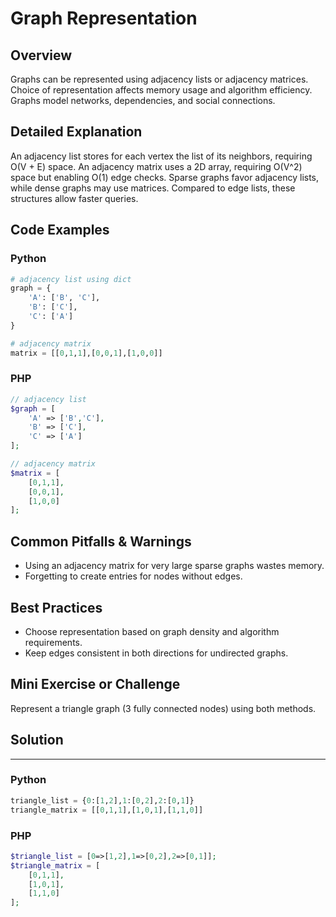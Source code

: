 # Graph Representation

## Overview
Graphs can be represented using adjacency lists or adjacency matrices. Choice of representation affects memory usage and algorithm efficiency. Graphs model networks, dependencies, and social connections.

## Detailed Explanation
An adjacency list stores for each vertex the list of its neighbors, requiring O(V + E) space. An adjacency matrix uses a 2D array, requiring O(V^2) space but enabling O(1) edge checks. Sparse graphs favor adjacency lists, while dense graphs may use matrices. Compared to edge lists, these structures allow faster queries.

## Code Examples
### Python
```python
# adjacency list using dict
graph = {
    'A': ['B', 'C'],
    'B': ['C'],
    'C': ['A']
}

# adjacency matrix
matrix = [[0,1,1],[0,0,1],[1,0,0]]
```

### PHP
```php
// adjacency list
$graph = [
    'A' => ['B','C'],
    'B' => ['C'],
    'C' => ['A']
];

// adjacency matrix
$matrix = [
    [0,1,1],
    [0,0,1],
    [1,0,0]
];
```

## Common Pitfalls & Warnings
- Using an adjacency matrix for very large sparse graphs wastes memory.
- Forgetting to create entries for nodes without edges.

## Best Practices
- Choose representation based on graph density and algorithm requirements.
- Keep edges consistent in both directions for undirected graphs.

## Mini Exercise or Challenge
Represent a triangle graph (3 fully connected nodes) using both methods.

## Solution
---
### Python
```python
triangle_list = {0:[1,2],1:[0,2],2:[0,1]}
triangle_matrix = [[0,1,1],[1,0,1],[1,1,0]]
```
### PHP
```php
$triangle_list = [0=>[1,2],1=>[0,2],2=>[0,1]];
$triangle_matrix = [
    [0,1,1],
    [1,0,1],
    [1,1,0]
];
```
